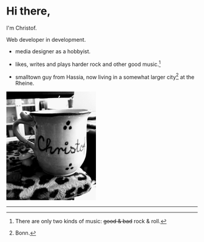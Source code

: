 # Hi there,

I'm Christof.

Web developer in development.
<!---
![visitors](https://visitor-badge.glitch.me/badge?page_id=Xristof23.visitor-badge&left_color=green&right_color=red)
--->
- media designer as a hobbyist.

- likes, writes and plays harder rock and other good music.[^1]

- smalltown guy from Hassia, now living in a somewhat larger city[^2] at the Rheine.

![My_Office](CTasse_tiny.jpg)

<!---
Xristof23/Xristof23 is a ✨ special ✨ repository because its `README.md` (this file) appears on your GitHub profile.
You can click the Preview link to take a look at your changes.
--->
[^1]: There are only two kinds of music:  	~~good & bad~~ rock & roll.
[^2]: Bonn.
---
